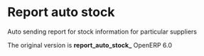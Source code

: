 Report auto stock
=================

Auto sending report for stock information for particular suppliers

The original version is **report_auto_stock_** OpenERP 6.0
